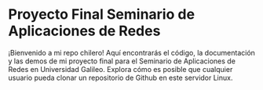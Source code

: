 # Proyecto Final Seminario de Aplicaciones de Redes
¡Bienvenido a mi repo chilero! Aquí encontrarás el código, la documentación y las demos de mi proyecto final para el Seminario de Aplicaciones de Redes en Universidad Galileo. Explora cómo es posible que cualquier usuario pueda clonar un repositorio de Github en este servidor Linux.
